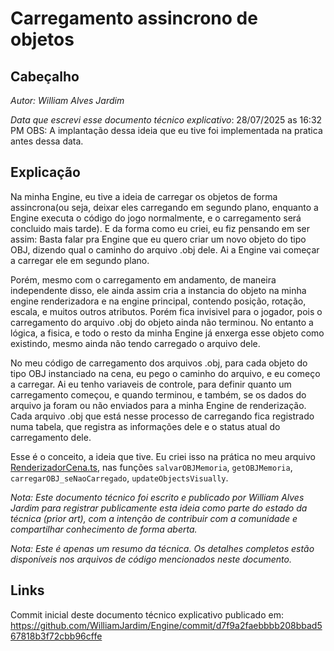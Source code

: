 # Carregamento assincrono de objetos

## Cabeçalho
*Autor: William Alves Jardim*

*Data que escrevi esse documento técnico explicativo*: 28/07/2025 as 16:32 PM
OBS: A implantação dessa ideia que eu tive foi implementada na pratica antes dessa data.

## Explicação
Na minha Engine, eu tive a ideia de carregar os objetos de forma assincrona(ou seja, deixar eles carregando em segundo plano, enquanto a Engine executa o código do jogo normalmente, e o carregamento será concluido mais tarde). E da forma como eu criei, eu fiz pensando em ser assim: Basta falar pra Engine que eu quero criar um novo objeto do tipo OBJ, dizendo qual o caminho do arquivo .obj dele. Ai a Engine vai começar a carregar ele em segundo plano. 

Porém, mesmo com o carregamento em andamento, de maneira independente disso, ele ainda assim cria a instancia do objeto na minha engine renderizadora e na engine principal, contendo posição, rotação, escala, e muitos outros atributos. Porém fica invisivel para o jogador, pois o carregamento do arquivo .obj do objeto ainda não terminou. No entanto a lógica, a fisica, e todo o resto da minha Engine já enxerga esse objeto como existindo, mesmo ainda não tendo carregado o arquivo dele.

No meu código de carregamento dos arquivos .obj, para cada objeto do tipo OBJ instanciado na cena, eu pego o caminho do arquivo, e eu começo a carregar. Ai eu tenho variaveis de controle, para definir quanto um carregamento começou, e quando terminou, e também, se os dados do arquivo ja foram ou não enviados para a minha Engine de renderização. Cada arquivo .obj que está nesse processo de carregando fica registrado numa tabela, que registra as informações dele e o status atual do carregamento dele.

Esse é o conceito, a ideia que tive. Eu criei isso na prática no meu arquivo [RenderizadorCena.ts](../../engine/renderer/RenderizadorCena.ts), nas funções `salvarOBJMemoria`, `getOBJMemoria`, `carregarOBJ_seNaoCarregado`, `updateObjectsVisually`.

*Nota: Este documento técnico foi escrito e publicado por William Alves Jardim para registrar publicamente esta ideia como parte do estado da técnica (prior art), com a intenção de contribuir com a comunidade e compartilhar conhecimento de forma aberta.*

*Nota: Este é apenas um resumo da técnica. Os detalhes completos estão disponíveis nos arquivos de código mencionados neste documento.*

## Links
Commit inicial deste documento técnico explicativo publicado em:  
https://github.com/WilliamJardim/Engine/commit/d7f9a2faebbbb208bbad567818b3f72cbb96cffe